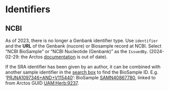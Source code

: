 # Identifiers

## NCBI

As of 2023, there is no longer a Genbank identifier type. Use
`identifier` and the **URL** of the Genbank (nucore) or Biosample
record at NCBI. Select “NCBI BioSample” or “NCBI Nucleotide (Genbank)”
as the `IssuedBy`. (2024-02-29: the Arctos [documentation][1] is out
of date).

If the SRA identifier has been given by an author, it can be combined
with another sample identifier in the
[search box](https://www.ncbi.nlm.nih.gov/sra/) to find the BioSample
ID. E.g. ‘[PRJNA1097346+AND+V115440](https://www.ncbi.nlm.nih.gov/sra/?term=PRJNA1097346+AND+V115440)’:
BioSample
[SAMN40867780](https://www.ncbi.nlm.nih.gov/biosample/SAMN40867780),
linked to from Arctos GUID
[UAM:Herb:9237](https://arctos.database.museum/guid/UAM:Herb:9237).

[1]: https://handbook.arctosdb.org/how_to/How-to-Link-Genetic-Data-To-And-From-Arctos.html

